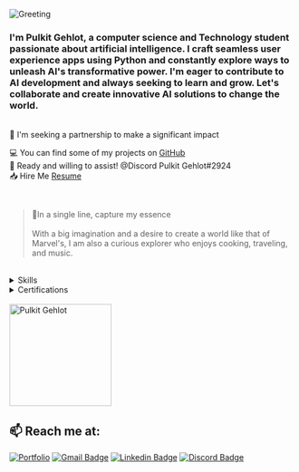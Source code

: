 ![Greeting](https://readme-typing-svg.demolab.com?font=Roboto&weight=700&size=33&duration=3000&pause=1000&color=AF52DE&width=435&lines=Hello+Geeks!+%F0%9F%91%8B;Nice+to+meet+you!)
<h3 align="Left">I'm Pulkit Gehlot, a computer science and Technology student passionate about artificial intelligence. I craft seamless user experience apps using Python and constantly explore ways to unleash AI's transformative power. I'm eager to contribute to AI development and always seeking to learn and grow. Let's collaborate and create innovative AI solutions to change the world.</h3>

<br/>
🤝 I'm seeking a partnership to make a significant impact<br>

💻 You can find some of my projects on [GitHub](https://github.com/PulkitGehlot81) <br>
💬 Ready and willing to assist! @Discord Pulkit Gehlot#2924 <br>
📥 Hire Me [Resume](https://drive.google.com/file/d/1vae0uA7c8ZPVGZ1nGz9v1n97Cg0I06w_/view?usp=sharing)

<br>

> 🧔In a single line, capture my essence <br><br> With a big imagination and a desire to create a world like that of Marvel's, I am also a curious explorer who enjoys cooking, traveling, and music. 

<br />
<details><summary>Skills</summary>

### Python Libraries & Framework
![pandas](https://img.shields.io/badge/pandas-150458?style=for-the-badge&logo=pandas&logoColor=white)
![numpy](https://img.shields.io/badge/NumPy-013243?style=for-the-badge&logo=numpy&logoColor=white)
![tensorflow](https://img.shields.io/badge/TensorFlow-FF6F00?style=for-the-badge&logo=tensorflow&logoColor=white)
![keras](https://img.shields.io/badge/Keras-FF0000?style=for-the-badge&logo=keras&logoColor=white)
![PyTorch](https://img.shields.io/badge/PyTorch-EE4C2C?style=for-the-badge&logo=pytorch&logoColor=white)
![opencv](https://img.shields.io/badge/OpenCV-5C3EE8?style=for-the-badge&logo=opencv&logoColor=white)
![Matplotlib](https://img.shields.io/badge/Matplotlib-%23654FF0.svg?style=for-the-badge&logo=Matplotlib&logoColor=black)
![scikit-learn](https://img.shields.io/badge/scikit--learn-%23F7931E.svg?style=for-the-badge&logo=scikit-learn&logoColor=white)
![Flask](https://img.shields.io/badge/Flask-000000?style=for-the-badge&logo=flask&logoColor=white)
![Plotly](https://img.shields.io/badge/Plotly-239120?style=for-the-badge&logo=plotly&logoColor=white)
![Scipy](https://img.shields.io/badge/SciPy-654FF0?style=for-the-badge&logo=SciPy&logoColor=white)
 
### Designer
![figma](https://img.shields.io/badge/Figma-F24E1E?style=for-the-badge&logo=figma&logoColor=white)
![XD](https://img.shields.io/badge/Adobe%20XD-470137?style=for-the-badge&logo=Adobe%20XD&logoColor=#FF61F6)
![After Effects](https://img.shields.io/badge/Adobe%20after%20affects-CF96FD?style=for-the-badge&logo=Adobe%20after%20effects&logoColor=393665)
![Illustrator](https://img.shields.io/badge/Adobe%20Illustrator-FF9A00?style=for-the-badge&logo=adobe%20illustrator&logoColor=white)
![Photoshop](https://img.shields.io/badge/Adobe%20Photoshop-31A8FF?style=for-the-badge&logo=Adobe%20Photoshop&logoColor=black)
![Premiere](https://img.shields.io/badge/Adobe%20Premiere%20Pro-9999FF?style=for-the-badge&logo=Adobe%20Premiere%20Pro&logoColor=white)

### Office Tools
![Word](https://img.shields.io/badge/Microsoft_Word-2B579A?style=for-the-badge&logo=microsoft-word&logoColor=white)
![Airtable](https://img.shields.io/badge/Airtable-18BFFF?style=for-the-badge&logo=Airtable&logoColor=white)
![PowerPoint](https://img.shields.io/badge/Microsoft_PowerPoint-B7472A?style=for-the-badge&logo=microsoft-powerpoint&logoColor=white)
![Notion](https://img.shields.io/badge/Notion-000000?style=for-the-badge&logo=notion&logoColor=white)
![Excel](https://img.shields.io/badge/Microsoft_Excel-217346?style=for-the-badge&logo=microsoft-excel&logoColor=white)
![Trello](https://img.shields.io/badge/Trello-0052CC?style=for-the-badge&logo=trello&logoColor=white)
![Power BI](https://img.shields.io/badge/PowerBI-F2C811?style=for-the-badge&logo=Power%20BI&logoColor=white)

### Cloud Platforms & IDE
![Google Cloud](https://img.shields.io/badge/Google_Cloud-4285F4?style=for-the-badge&logo=google-cloud&logoColor=white)
![Digital Ocean](https://img.shields.io/badge/Digital_Ocean-0080FF?style=for-the-badge&logo=DigitalOcean&logoColor=white)
![vscode](https://img.shields.io/badge/Visual_Studio_Code-007ACC?style=for-the-badge&logo=visual-studio-code&logoColor=white)
![Jupyter](https://img.shields.io/badge/Jupyter-F37626?style=for-the-badge&logo=jupyter&logoColor=white)
![Colab](https://img.shields.io/badge/Colab-F9AB00?style=for-the-badge&logo=googlecolab&color=525252)
![Notepad](https://img.shields.io/badge/Notepad++-90E59A.svg?style=for-the-badge&logo=notepad%2B%2B&logoColor=black)
![DialogFlow](https://img.shields.io/badge/dialogflow-FF9800?style=for-the-badge&logo=dialogflow&logoColor=white)

## Tech I've worked with: 
![Python](https://img.shields.io/badge/Python-FFD43B?style=for-the-badge&logo=python&logoColor=blue)
![R](https://img.shields.io/badge/R-276DC3?style=for-the-badge&logo=r&logoColor=white)
![C++](https://img.shields.io/badge/C%2B%2B-00599C?style=for-the-badge&logo=c%2B%2B&logoColor=white)
![java](https://img.shields.io/badge/Java-007396?style=for-the-badge&logo=java&logoColor=white)
![React](https://img.shields.io/badge/react-%2320232a.svg?style=for-the-badge&logo=react&logoColor=%2361DAFB)
![JavaScript](https://img.shields.io/badge/javascript-%23323330.svg?style=for-the-badge&logo=javascript&logoColor=%23F7DF1E)
![HTML](https://img.shields.io/badge/HTML5-E34F26?style=for-the-badge&logo=html5&logoColor=white)
![CSS](https://img.shields.io/badge/CSS3-1572B6?style=for-the-badge&logo=css3&logoColor=white)
![JSON](https://img.shields.io/badge/json-5E5C5C?style=for-the-badge&logo=json&logoColor=white)

## I'm looking forward to 
![Rust](https://img.shields.io/badge/Flutter-02569B?style=for-the-badge&logo=flutter&logoColor=white)
![GO](https://img.shields.io/badge/go-%2300ADD8.svg?style=for-the-badge&logo=go&logoColor=white)
![Prolog](https://img.shields.io/badge/-Prolog-blue?style=for-the-badge)
![Progressive Web App](https://img.shields.io/badge/-Progressive%20Web%20App-blue?style=for-the-badge)



</details>
<details><summary>Certifications</summary>
 ✔️ Digital Skills:Artificial Intelligence by Accenture <br>
 ✔️ Digital Skills:User Experience by Accenture <br>
 ✔️ Entrepreneurship Developement Course by CRCE, Jain Incubator <br>
 ✔️ Machine Learning with Python by FreeCodecamp <br>
 ✔️ Change Leadership Developing: Strategic Gap Analysis in Miro <br>
 ✔️ Business Strategy: Business Model Canvas Analysis with Miro <br>
 ✔️ Semantic Segmentation with Amazon Sagemaker  <br>
 ✔️ Google Developer Student Club Core Team Member  <br>
 ✔️ Google Foundations of User Experience (UX) Design <br>
 ✔️ Google Analytics Certification <br>

</details>

<br/>
 <a href="https://github.com/PulkitGehlot81" >
  <img height="180em" src="https://streak-stats.demolab.com?user=PulkitGehlot81&border_radius=3&border=AF52DE&ring=AF52DE&fire=AF52DE&currStreakLabel=AF52DE" alt="Pulkit Gehlot" />
 </a>
<br/>

## 📫 Reach me at:
[![Portfolio](https://img.shields.io/badge/Portfolio-af52de.svg?style=for-the-badge&logo=firefox&logoColor=white)](https://pulkit-gehlot.super.site/) 
[![Gmail Badge](https://img.shields.io/badge/-k.pulkitgehlot@gmail.com-af52de?style=for-the-badge&logo=Gmail&logoColor=white)](mailto:k.pulkitgehlot@gmail.com "Connect via Email")
[![Linkedin Badge](https://img.shields.io/badge/-Pulkit%20Gehlot-af52de?style=for-the-badge&logo=Linkedin&logoColor=white)](www.linkedin.com/in/pulkit-gehlot "Connect on LinkedIn")
[![Discord Badge](https://img.shields.io/badge/-Discord-af52de?style=for-the-badge&logo=Discord&logoColor=white)](https://discord.gg/jBc83Fmkm4 "Contact on Discord")

